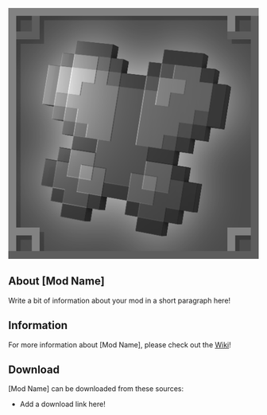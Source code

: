 ![github_icon](images/mod_icon.png)

## **About [Mod Name]**

Write a bit of information about your mod in a short paragraph here!

## **Information**

For more information about [Mod Name], please check out the [Wiki](https://github.com/Sydokiddo/chrysalis/wiki)!

## **Download**

[Mod Name] can be downloaded from these sources:

* Add a download link here!